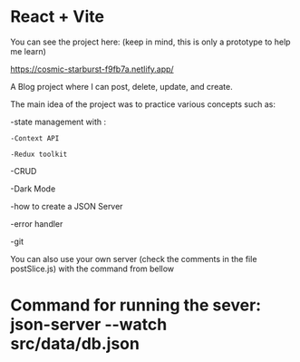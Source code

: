 # React + Vite

You can see the project here: (keep in mind, this is only a prototype to help me learn)

https://cosmic-starburst-f9fb7a.netlify.app/

A Blog project where I can post, delete, update, and create. 

The main idea of the project was to practice various concepts such as: 

-state management with : 

    -Context API

    -Redux toolkit

-CRUD

-Dark Mode

-how to create a JSON Server

-error handler

-git

You can also use your own server (check the comments in the file postSlice.js) with the command from bellow

# Command for running the sever: json-server --watch src/data/db.json
